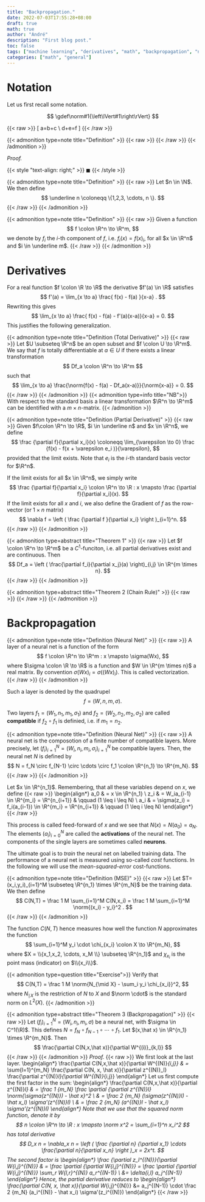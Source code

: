 ```yaml
---
title: "Backpropagation."
date: 2022-07-03T17:55:28+08:00
draft: true
math: true
author: "André"
description: "First blog post."
toc: false
tags: ["machine learning", "derivatives", "math", "backpropagation", "neural nets"]
categories: ["math", "general"]
---
```


# Notation 

Let us first recall some notation.

$$
  \gdef\norm#1{\left\lVert#1\right\rVert}
$$

{{< raw >}}
\[ a=b+c \\ d+e=f \]
{{< /raw >}}

{{< admonition type=note title="Definition" >}}
{{< raw >}}
{{< /raw >}}
{{< /admonition >}}

*Proof.*

{{< style "text-align: right;" >}}
$\blacksquare$
{{< /style >}}

{{< admonition type=note title="Definition" >}}
{{< raw >}}
Let $n \in \N$. We then define 
$$
\underline n \coloneqq \{1,2,3, \cdots, n \}.
$$
{{< /raw >}}
{{< /admonition >}}

{{< admonition type=note title="Definition" >}}
{{< raw >}}
Given a function
$$
f \colon \R^n \to \R^m,
$$
we denote by $f_i$ the $i$-th component of $f$, i.e. $f_i(x) = f(x)_i$, for all $x \in \R^n$ and $i \in \underline m$.
{{< /raw >}}
{{< /admonition >}}

# Derivatives

For a real function $f \colon \R \to \R$ the derivative $f'(a) \in \R$ satisfies
$$
  f'(a) = \lim_{x \to a} \frac{ f(x) - f(a) }{x-a} .
$$
Rewriting this gives
$$
  \lim_{x \to a} \frac{ f(x) - f(a) - f'(a)(x-a)}{x-a}  = 0.
$$
This justifies the following generalization.

{{< admonition type=note title="Definition (Total Derivative)" >}}
{{< raw >}}
Let $U \subseteq \R^n$ be an open subset and $f \colon U \to \R^m$. We say that $f$
is totally differentiable at $a \in U$ if there exists a linear transformation 
$$
  Df_a \colon \R^n \to \R^m
$$
such that
$$
  \lim_{x \to a} \frac{\norm{f(x) - f(a) - Df_a(x-a)}}{\norm{x-a}} = 0.
$$
{{< /raw >}}
{{< /admonition >}}
{{< admonition type=info title="NB">}}
With respect to the standard basis a linear transformation $\R^n \to \R^m$ can be identified with a $m\times n$-matrix.
{{< /admonition >}}


{{< admonition type=note title="Definition (Partial Derivative)" >}}
{{< raw >}}
Given $f\colon \R^n \to \R$, $i \in \underline n$ and $x \in \R^n$, we define 
$$
  \frac {\partial f}{\partial x_i}(x) \coloneqq \lim_{\varepsilon \to 0} \frac {f(x) - f(x + \varepsilon e_i )}{\varepsilon},
$$
provided that the limit exists. Note that $e_i$ is the $i$-th standard basis vector for $\R^n$.

If the limit exists for all $x \in \R^n$, we simply write 
$$
  \frac {\partial f}{\partial x_i} \colon \R^n \to \R : x \mapsto \frac {\partial f}{\partial x_i}(x).
$$
If the limit exists for all $x$ and $i$, we also define the Gradient of $f$ as the row-vector (or $1 \times n$ matrix)
$$
\nabla f = \left ( \frac {\partial f }{\partial x_i} \right )_{i=1}^n.
$$
{{< /raw >}}
{{< /admonition >}}


{{< admonition type=abstract title="Theorem 1" >}}
{{< raw >}}
Let $f \colon \R^n \to \R^m$ be a $C^1$-funciton, i.e. all partial derivatives exist and are continuous. Then
$$
  Df_a = \left ( \frac{\partial f_i}{\partial x_j}(a) \right)_{i,j} \in \R^{m \times n}.
$$
{{< /raw >}}
{{< /admonition >}}

{{< admonition type=abstract title="Theorem 2 (Chain Rule)" >}}
{{< raw >}}
{{< /raw >}}
{{< /admonition >}}

# Backpropagation

{{< admonition type=note title="Definition (Neural Net)" >}}
{{< raw >}}
A layer of a neural net is a function of the form 
$$
  f \colon \R^n \to \R^m : x \mapsto \sigma(Wx),
$$
where $\sigma \colon \R \to \R$ is a function and $W \in \R^{m \times n}$ a real matrix. 
By convention $\sigma(Wx)_i = \sigma((Wx)_i)$. This is called vectorization. 
<br>
{{< /raw >}}
{{< /admonition >}}

Such a layer is denoted by the quadrupel
$$
  f=(W,n,m, \sigma).
$$

Two layers $f_1=(W_1,n_1,m_1,\sigma_1)$ and $f_2=(W_2,n_2,m_2,\sigma_2)$ are called **compatible** if $f_2 \circ f_1$ is definied, i.e. if $m_1 = n_2$.

{{< admonition type=note title="Definition (Neural Net)" >}}
{{< raw >}}
A neural net is the composotion of a finite number of compatible layers. More precisely, let $(f_i)_{i=1}^N = (W_i,n_i,m_i,\sigma_i)_{i=1}^N$ be compatible layers. Then, the neural net $N$ is defined by 
$$
  N = f_N \circ f_{N-1} \circ \cdots \circ f_1 \colon \R^{n_1} \to \R^{m_N}.
$$
{{< /raw >}}
{{< /admonition >}}

Let $x \in \R^{n_1}$. Remembering, that all these variables depend on $x$, we define
{{< raw >}}
\begin{align*}
  a_0 & = x \in \R^{n_1} \\
  z_i &  = W_ia_{i-1} \in \R^{m_i} = \R^{n_{i+1}} & \qquad (1 \leq i \leq N) \\
  a_i & = \sigma(z_i) = f_i(a_{i-1}) \in \R^{m_i} = \R^{n_{i+1}} & \qquad (1 \leq i \leq N)
\end{align*}
{{< /raw >}}

This process is called feed-forward of $x$ and we see that $N(x) = N(a_0) = a_N$.
The elements $(a_i)_{i=0}^N$ are called the **activations** of the neural net.
The components of the single layers are sometimes called **neurons**.

The ultimate goal is to *train* the neural net on labelled training data.
The performance of a neural net is measured using so-called *cost* functions. In the following we will use the *mean-squared-error* cost-functions.


{{< admonition type=note title="Definition (MSE)" >}}
{{< raw >}}
Let $T=(x_i,y_i)_{i=1}^M \subseteq \R^{n_1} \times \R^{m_N}$ be the training data. We then define 
$$
  C(N,T) = \frac 1 M \sum_{i=1}^M C(N,x_i) = \frac 1 M \sum_{i=1}^M \norm{(x_i) - y_i}^2 .
$$
{{< /raw >}}
{{< /admonition >}}

The function $C(N,T)$ hence measures how well the function $N$ approximates the function
$$
 \sum_{i=1}^M y_i \cdot \chi_{x_i} \colon X \to \R^{m_N},
$$
where $X = \\{x_1,x_2, \cdots, x_M \\} \subseteq \R^{n_1}$ and $\chi_{x_i}$ is the point mass (indicator) on $\\{x_i\\}$.

{{< admonition type=question title="Exercise">}}
  Verify that 
  $$
    C(N,T) = \frac 1 M \norm{N_{\mid X} - \sum_i y_i \chi_{x_i}}^2,
  $$
  where $N_{\mid X}$ is the restriction of $N$ to $X$ and $\norm \cdot$ is the standard norm on $L^2(X)$.
{{< /admonition >}}

{{< admonition type=abstract title="Theorem 3 (Backpropagation)" >}}
{{< raw >}}
Let $(f_i)_{i=1}^N = (W_i,n_i,m_i,\sigma)$ be a neural net, with $\sigma \in C^1(\R)$. This defines $N = f_N \circ f_{N-1} \circ \cdots \circ f_1$. Let $(x,\hat x) \in \R^{n_1} \times \R^{m_N}$. Then 
$$
  \frac{\partial C(N,x,\hat x)}{\partial W^{(i)}_{k,l}}
$$
{{< /raw >}}
{{< /admonition >}}
*Proof.*
{{< raw >}}
We first look at the last layer.
\begin{align*}
    \frac{\partial C(N,x,\hat x)}{\partial W^{(N)}_{i,j}} 
    & = \sum_{l=1}^{m_N} \frac{\partial C(N, x, \hat x)}{\partial z^{(N)}_l} \frac{\partial z^{(N)}_l}{\partial W^{(N)}_{i,j}}
\end{align*}
Let us first compute the first factor in the sum:
\begin{align*}
  \frac{\partial C(N,x,\hat x)}{\partial z^{(N)}_l} & = \frac 1 {m_N}  \frac \partial {\partial z^{(N)}_l} \norm{\sigma(z^{(N)}) - \hat x}^2 \\
  & = \frac 2 {m_N} (\sigma(z^{(N)}_l) - \hat x_l) \sigma'(z^{(N)}_l) \\
  & = \frac 2 {m_N} (a^{(N)}_l - \hat x_l) \sigma'(z^{(N)}_l)
\end{align*}
Note that we use that the squared norm function, denote it by 
$$
  n \colon \R^n \to \R : x \mapsto \norm x^2 = \sum_{i=1}^n x_i^2
$$
 has total derivative  
 $$
  D_x n = \nabla_x n = \left ( \frac {\partial n} {\partial x_1} \cdots \frac{\partial n}{\partial x_n} \right )_x = 2x^t.
 $$
 The second factor is 
 \begin{align*}
 \frac {\partial z_l^{(N)}}{\partial W_{i,j}^{(N)}} & =  \frac \partial {\partial W_{i,j}^{(N)}} = \frac \partial {\partial W_{i,j}^{(N)}} \sum_r W_{l,r}^{(N)} a_r^{(N-1)} \\
 &= \delta_{i,l} a_j^{(N-1)}
 \end{align*}
 Hence, the partial derivative reduces to 
\begin{align*}
\frac{\partial C(N, x, \hat x)}{\partial W_{i,j}^{(N)}} &= a_j^{(N-1)} \cdot \frac 2 {m_N} (a_i^{(N)} - \hat x_i) \sigma'(z_i^{(N)})
\end{align*}
{{< /raw >}}